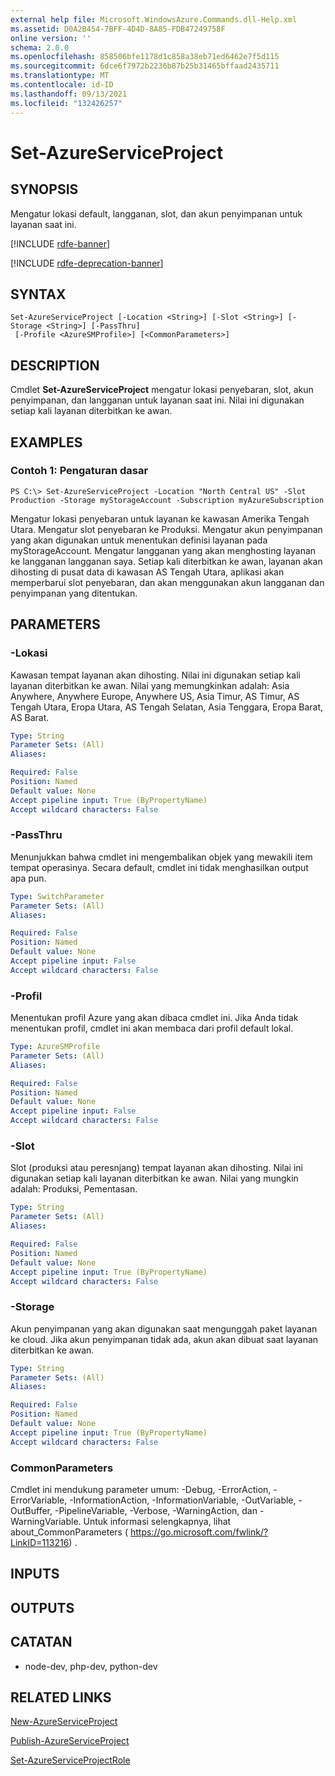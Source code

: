 ```yaml
---
external help file: Microsoft.WindowsAzure.Commands.dll-Help.xml
ms.assetid: D0A2B454-7BFF-4D4D-8A85-FDB47249758F
online version: ''
schema: 2.0.0
ms.openlocfilehash: 858506bfe1178d1c858a38eb71ed6462e7f5d115
ms.sourcegitcommit: 6dce6f7972b2236b87b25b31465bffaad2435711
ms.translationtype: MT
ms.contentlocale: id-ID
ms.lasthandoff: 09/13/2021
ms.locfileid: "132426257"
---
```

# Set-AzureServiceProject

## SYNOPSIS
Mengatur lokasi default, langganan, slot, dan akun penyimpanan untuk layanan saat ini.

[!INCLUDE [rdfe-banner](../../includes/rdfe-banner.md)]

[!INCLUDE [rdfe-deprecation-banner](../../includes/rdfe-deprecation-banner.md)]

## SYNTAX

```
Set-AzureServiceProject [-Location <String>] [-Slot <String>] [-Storage <String>] [-PassThru]
 [-Profile <AzureSMProfile>] [<CommonParameters>]
```

## DESCRIPTION
Cmdlet **Set-AzureServiceProject** mengatur lokasi penyebaran, slot, akun penyimpanan, dan langganan untuk layanan saat ini.
Nilai ini digunakan setiap kali layanan diterbitkan ke awan.

## EXAMPLES

### Contoh 1: Pengaturan dasar
```
PS C:\> Set-AzureServiceProject -Location "North Central US" -Slot Production -Storage myStorageAccount -Subscription myAzureSubscription
```

Mengatur lokasi penyebaran untuk layanan ke kawasan Amerika Tengah Utara.
Mengatur slot penyebaran ke Produksi. Mengatur akun penyimpanan yang akan digunakan untuk menentukan definisi layanan pada myStorageAccount.
Mengatur langganan yang akan menghosting layanan ke langganan langganan saya.
Setiap kali diterbitkan ke awan, layanan akan dihosting di pusat data di kawasan AS Tengah Utara, aplikasi akan memperbarui slot penyebaran, dan akan menggunakan akun langganan dan penyimpanan yang ditentukan.

## PARAMETERS

### -Lokasi
Kawasan tempat layanan akan dihosting.
Nilai ini digunakan setiap kali layanan diterbitkan ke awan.
Nilai yang memungkinkan adalah: Asia Anywhere, Anywhere Europe, Anywhere US, Asia Timur, AS Timur, AS Tengah Utara, Eropa Utara, AS Tengah Selatan, Asia Tenggara, Eropa Barat, AS Barat.

```yaml
Type: String
Parameter Sets: (All)
Aliases: 

Required: False
Position: Named
Default value: None
Accept pipeline input: True (ByPropertyName)
Accept wildcard characters: False
```

### -PassThru
Menunjukkan bahwa cmdlet ini mengembalikan objek yang mewakili item tempat operasinya.
Secara default, cmdlet ini tidak menghasilkan output apa pun.

```yaml
Type: SwitchParameter
Parameter Sets: (All)
Aliases: 

Required: False
Position: Named
Default value: None
Accept pipeline input: False
Accept wildcard characters: False
```

### -Profil
Menentukan profil Azure yang akan dibaca cmdlet ini.
Jika Anda tidak menentukan profil, cmdlet ini akan membaca dari profil default lokal.

```yaml
Type: AzureSMProfile
Parameter Sets: (All)
Aliases: 

Required: False
Position: Named
Default value: None
Accept pipeline input: False
Accept wildcard characters: False
```

### -Slot
Slot (produksi atau peresnjang) tempat layanan akan dihosting.
Nilai ini digunakan setiap kali layanan diterbitkan ke awan.
Nilai yang mungkin adalah: Produksi, Pementasan.

```yaml
Type: String
Parameter Sets: (All)
Aliases: 

Required: False
Position: Named
Default value: None
Accept pipeline input: True (ByPropertyName)
Accept wildcard characters: False
```

### -Storage
Akun penyimpanan yang akan digunakan saat mengunggah paket layanan ke cloud.
Jika akun penyimpanan tidak ada, akun akan dibuat saat layanan diterbitkan ke awan.

```yaml
Type: String
Parameter Sets: (All)
Aliases: 

Required: False
Position: Named
Default value: None
Accept pipeline input: True (ByPropertyName)
Accept wildcard characters: False
```

### CommonParameters
Cmdlet ini mendukung parameter umum: -Debug, -ErrorAction, -ErrorVariable, -InformationAction, -InformationVariable, -OutVariable, -OutBuffer, -PipelineVariable, -Verbose, -WarningAction, dan -WarningVariable. Untuk informasi selengkapnya, lihat about_CommonParameters ( https://go.microsoft.com/fwlink/?LinkID=113216) .

## INPUTS

## OUTPUTS

## CATATAN
* node-dev, php-dev, python-dev

## RELATED LINKS

[New-AzureServiceProject](./New-AzureServiceProject.md)

[Publish-AzureServiceProject](./Publish-AzureServiceProject.md)

[Set-AzureServiceProjectRole](./Set-AzureServiceProjectRole.md)


